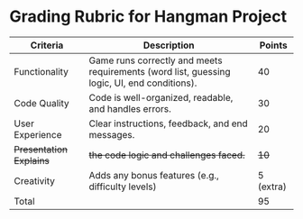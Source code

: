 # Grading Rubric for Hangman Project

| Criteria | Description | Points |
| - | - | - |
| Functionality | Game runs correctly and meets requirements (word list, guessing logic, UI, end conditions). | 40 |
| Code Quality | Code is well-organized, readable, and handles errors. | 30 |
| User Experience | Clear instructions, feedback, and end messages. | 20 |
| ~~Presentation Explains~~ | ~~the code logic and challenges faced.~~ | ~~10~~ |
| Creativity | Adds any bonus features (e.g., difficulty levels) | 5 (extra) |
| Total | | 95 |